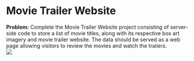 # Movie Trailer Website
<b>Problem:</b> Complete the Movie Trailer Website project consisting of server-side code to store a list of movie titles, along with its respective box art imagery and movie trailer website. The data should be served as a web page allowing visitors to review the movies and watch the trailers.<br>
<img src="https://github.com/kmalves/INPD-Stage4/blob/master/images/zsHe9mw.png">
